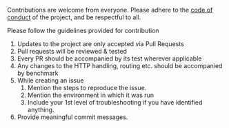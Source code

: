 Contributions are welcome from everyone. Please adhere to the [code of conduct](https://github.com/bnkamalesh/webgo/blob/master/CODE_OF_CONDUCT.md) of the project, and be respectful to all. 

Please follow the guidelines provided for contribution

1. Updates to the project are only accepted via Pull Requests
2. Pull requests will be reviewed & tested
3. Every PR should be accompanied by its test wherever applicable
4. Any changes to the HTTP handling, routing etc. should be accompanied by benchmark
5. While creating an issue
	1. Mention the steps to reproduce the issue.
	2. Mention the environment in which it was run
	3. Include your 1st level of troubleshooting if you have identified anything.
6. Provide meaningful commit messages.